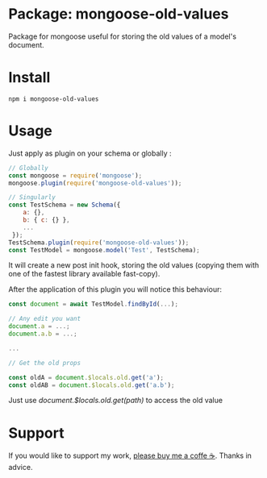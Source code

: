 # Package: mongoose-old-values

Package for mongoose useful for storing the old values of a model's document.

# Install

```shell
npm i mongoose-old-values
```

# Usage

Just apply as plugin on your schema or globally :

```js
// Globally
const mongoose = require('mongoose');
mongoose.plugin(require('mongoose-old-values'));

// Singularly
const TestSchema = new Schema({
    a: {},
    b: { c: {} },
    ...
 });
TestSchema.plugin(require('mongoose-old-values'));
const TestModel = mongoose.model('Test', TestSchema);
```

It will create a new post init hook, storing the old values (copying them with one of the fastest library available fast-copy).

After the application of this plugin you will notice this behaviour:

```js
const document = await TestModel.findById(...);

// Any edit you want
document.a = ...;
document.a.b = ...;

...

// Get the old props

const oldA = document.$locals.old.get('a');
const oldAB = document.$locals.old.get('a.b');
```

Just use _document.\$locals.old.get(path)_ to access the old value

# Support

If you would like to support my work, [please buy me a coffe ☕](https://www.paypal.com/cgi-bin/webscr?cmd=_s-xclick&hosted_button_id=HRVBJMSU9CQXW).
Thanks in advice.
